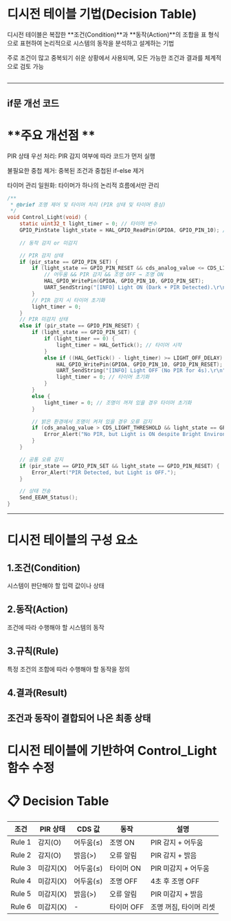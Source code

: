# **디시전 테이블 기법(Decision Table)**

디시전 테이블은 복잡한 **조건(Condition)**과 **동작(Action)**의 조합을 표 형식으로 표현하여 논리적으로 시스템의 동작을 분석하고 설계하는 기법

주로 조건이 많고 중복되기 쉬운 상황에서 사용되며, 모든 가능한 조건과 결과를 체계적으로 검토 가능 

## 
-------------
## if문 개선 코드 

# **주요 개선점 ** 

PIR 상태 우선 처리: PIR 감지 여부에 따라 코드가 먼저 실행

불필요한 중첩 제거: 중복된 조건과 중첩된 if-else 제거 

타이머 관리 일원화: 타이머가 하나의 논리적 흐름에서만 관리

```c 
/**
 * @brief 조명 제어 및 타이머 처리 (PIR 상태 및 타이머 중심)
 */
void Control_Light(void) {
    static uint32_t light_timer = 0; // 타이머 변수
    GPIO_PinState light_state = HAL_GPIO_ReadPin(GPIOA, GPIO_PIN_10); // 현재 조명 상태
    
    // 동작 감지 or 미감지

    // PIR 감지 상태 
    if (pir_state == GPIO_PIN_SET) {
        if (light_state == GPIO_PIN_RESET && cds_analog_value <= CDS_LIGHT_THRESHOLD) {
            // 어두움 && PIR 감지 && 조명 OFF → 조명 ON
            HAL_GPIO_WritePin(GPIOA, GPIO_PIN_10, GPIO_PIN_SET);
            UART_SendString("[INFO] Light ON (Dark + PIR Detected).\r\n");
        }
        // PIR 감지 시 타이머 초기화
        light_timer = 0;
    }
    // PIR 미감지 상태
    else if (pir_state == GPIO_PIN_RESET) {
        if (light_state == GPIO_PIN_SET) {
            if (light_timer == 0) {
                light_timer = HAL_GetTick(); // 타이머 시작
            } 
            else if ((HAL_GetTick() - light_timer) >= LIGHT_OFF_DELAY) {
                HAL_GPIO_WritePin(GPIOA, GPIO_PIN_10, GPIO_PIN_RESET); // 조명 OFF
                UART_SendString("[INFO] Light OFF (No PIR for 4s).\r\n");
                light_timer = 0; // 타이머 초기화
            }
        } 
        else {
            light_timer = 0; // 조명이 꺼져 있을 경우 타이머 초기화
        }

        // 밝은 환경에서 조명이 켜져 있을 경우 오류 감지
        if (cds_analog_value > CDS_LIGHT_THRESHOLD && light_state == GPIO_PIN_SET) {
            Error_Alert("No PIR, but Light is ON despite Bright Environment.");
        }
    }

    // 공통 오류 감지
    if (pir_state == GPIO_PIN_SET && light_state == GPIO_PIN_RESET) {
        Error_Alert("PIR Detected, but Light is OFF.");
    }

    // 상태 전송
    Send_EEAM_Status();
}
```
---------

# **디시전 테이블의 구성 요소**
## 1.조건(Condition)
시스템이 판단해야 할 입력 값이나 상태
## 2.동작(Action)
조건에 따라 수행해야 할 시스템의 동작
## 3.규칙(Rule)
특정 조건의 조합에 따라 수행해야 할 동작을 정의
## 4.결과(Result)
조건과 동작이 결합되어 나온 최종 상태
--------



# **디시전 테이블에 기반하여 Control_Light 함수 수정** 


# 📋 Decision Table
| 조건       | PIR 상태 | CDS 값     | 동작       | 설명                 |
|------------|----------|-----------|-----------|---------------------- |
| Rule 1     | 감지(O)  | 어두움(≤) | 조명 ON   | PIR 감지 + 어두움       |
| Rule 2     | 감지(O)  | 밝음(>)   | 오류 알림 | PIR 감지 + 밝음         |
| Rule 3     | 미감지(X)| 어두움(≤) | 타이머 ON | PIR 미감지 + 어두움      |
| Rule 4     | 미감지(X)| 어두움(≤) | 조명 OFF  | 4초 후 조명 OFF         |
| Rule 5     | 미감지(X)| 밝음(>)   | 오류 알림 | PIR 미감지 + 밝음       |
| Rule 6     | 미감지(X)| -         | 타이머 OFF| 조명 꺼짐, 타이머 리셋  |
